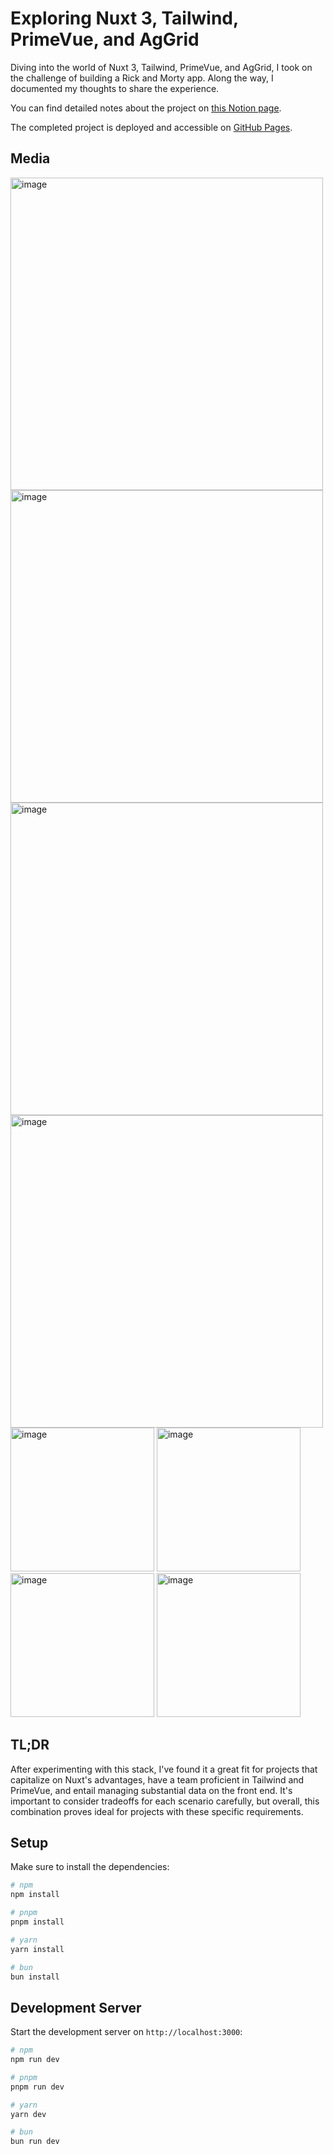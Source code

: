 # Exploring Nuxt 3, Tailwind, PrimeVue, and AgGrid

Diving into the world of Nuxt 3, Tailwind, PrimeVue, and AgGrid, I took on the challenge of building a Rick and Morty app. Along the way, I documented my thoughts to share the experience.

You can find detailed notes about the project on [this Notion page](https://www.notion.so/micheldpcarlos/Nuxt-3-Tailwind-PrimeVue-and-AgGrid-884f1ccd35b44247997aed33bf289a49).

The completed project is deployed and accessible on [GitHub Pages](https://micheldpcarlos.github.io/nuxt-rick-and-morty/).

## Media
<img width="500px" alt="image" src="https://github.com/micheldpcarlos/nuxt-rick-and-morty/assets/29731180/93dd5327-2948-4633-bc49-52769edb7255">
<img width="500px" alt="image" src="https://github.com/micheldpcarlos/nuxt-rick-and-morty/assets/29731180/e0bdd735-52c4-4a45-933e-2b4e6c36f800">
</br>
<img width="500px" alt="image" src="https://github.com/micheldpcarlos/nuxt-rick-and-morty/assets/29731180/a9fece39-10c7-4fe6-bfe7-3df8676e23c2">
<img width="500px" alt="image" src="https://github.com/micheldpcarlos/nuxt-rick-and-morty/assets/29731180/797f0d1d-8370-44ad-8b5f-34eb3e17836f">
</br>
<img width="230" alt="image" src="https://github.com/micheldpcarlos/nuxt-rick-and-morty/assets/29731180/afcc385a-c677-4f1e-a9f1-f1f11e297ad7">
<img width="230" alt="image" src="https://github.com/micheldpcarlos/nuxt-rick-and-morty/assets/29731180/d4e5a593-eed8-4146-be6f-4c1f950296d8">
<img width="230" alt="image" src="https://github.com/micheldpcarlos/nuxt-rick-and-morty/assets/29731180/2b036ae6-4006-47c3-a2da-a5df55045a66">
<img width="230" alt="image" src="https://github.com/micheldpcarlos/nuxt-rick-and-morty/assets/29731180/535963d7-cd63-4a61-ae7f-d05a2b790d0b">



## TL;DR
After experimenting with this stack, I've found it a great fit for projects that capitalize on Nuxt's advantages, have a team proficient in Tailwind and PrimeVue, and entail managing substantial data on the front end. It's important to consider tradeoffs for each scenario carefully, but overall, this combination proves ideal for projects with these specific requirements.



## Setup

Make sure to install the dependencies:

```bash
# npm
npm install

# pnpm
pnpm install

# yarn
yarn install

# bun
bun install
```

## Development Server

Start the development server on `http://localhost:3000`:

```bash
# npm
npm run dev

# pnpm
pnpm run dev

# yarn
yarn dev

# bun
bun run dev
```
